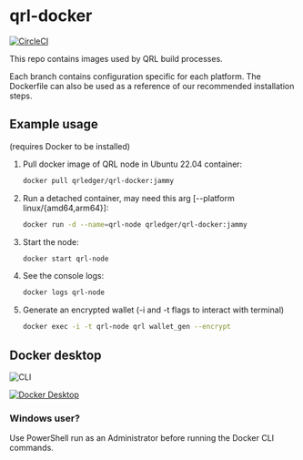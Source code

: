 # qrl-docker

[![CircleCI](https://circleci.com/gh/theQRL/qrl-docker.svg?style=svg)](https://circleci.com/gh/theQRL/qrl-docker)

This repo contains images used by QRL build processes.

Each branch contains configuration specific for each platform. The Dockerfile can also be used as a reference of our recommended installation steps.

## Example usage

(requires Docker to be installed)

1. Pull docker image of QRL node in Ubuntu 22.04 container:

    ```bash
    docker pull qrledger/qrl-docker:jammy
    ```

2. Run a detached container, may need this arg [--platform linux/{amd64,arm64}]:

    ```bash
    docker run -d --name=qrl-node qrledger/qrl-docker:jammy
    ```

3. Start the node:

    ```bash
    docker start qrl-node
    ```

4. See the console logs:

    ```bash
    docker logs qrl-node
    ```

5. Generate an encrypted wallet (-i and -t flags to interact with terminal)

    ```bash
    docker exec -i -t qrl-node qrl wallet_gen --encrypt
    ```

## Docker desktop

![CLI](https://i.imgur.com/ukaYP6s.gif)

[![Docker Desktop](https://i.imgur.com/FibGaaG.png)](https://vimeo.com/387298687)

### Windows user?

Use PowerShell run as an Administrator before running the Docker CLI commands.
